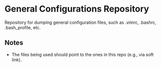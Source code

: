 # General Configurations Repository

Repository for dumping general configuration files, such as .vimrc, .bashrc, .bash_profile, etc.

## Notes

* The files being used should point to the ones in this repo (e.g., via soft link).
